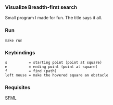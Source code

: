 ### Visualize Breadth-first search

Small program I made for fun. The title says it all.

### Run
`make run`

### Keybindings

```
s          = starting point (point at square)
e          = ending point (point at square)
f          = find (path)
left mouse = make the hovered square an obstacle
```

### Requisites

[SFML](https://www.sfml-dev.org/)

